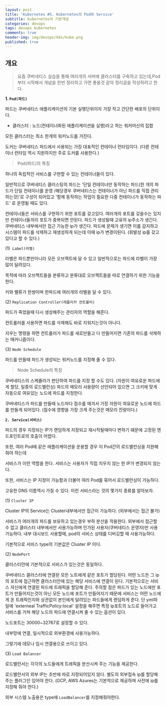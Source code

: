 ```yaml
---
layout: post
title: 'Kubernetes #5. Kubernetes의 Pod와 Service'
subtitle: kubernetes의 기본개념
categories: devops
tags: devops kubernetes
comments: true
header-img: img/devops/k8s/kube.png
published: true
---
```


## 개요
> 요즘 쿠버네티스 실습을 통해 여러개의 서버에 클러스터를 구축하고 있는데,Pod부터 시작해서 개념을 한번 정리하고 가면 좋을것 같아 정리글을 작성하려고 한다.

  

**1. `Pod(파드)`**



파드는 쿠버네티스 애플리케이션의 기본 실행단위이자 가장 작고 간단한 배포의 단위이다.

* 클러스터 : 노드(컨테이너화된 애플리케이션을 실행)라고 하는 워커머신의 집합

모든 클러스터는 최소 한개의 워커노드를 가진다. 

도커는 쿠버네티스 파드에서 사용되는 가장 대표적인 컨테이너 런타임이다. 
(다른 컨테이너 런타임 역시 지원하지만 주로 도커를 사용한다.)


> Pod(파드)의 특징

하나의 독립적인 서비스를 구현할 수 있는 컨테이너들이 있다.

일반적으로 쿠버네티스 클러스팅의 파드는 '단일 컨테이너만 동작하는 파드(한 개의 파드가 단일 컨테이너를 운영 /해당경우 쿠버네티스는 컨테이너가 아닌 파드를 직접 관리하는것)'로 구성이 되어있고 '함께 동작하는 작업이 필요한 다중 컨테이너가 동작하는 파드' 로 운영될 때도 있다.

컨테이너들은 서비스를 구현하기 위한 포트를 갖고있다.
여러개의 포트를 갖을수는 있지만 컨테이너들끼리 포트가 중복되면 안된다.
파드가 생성될때 고유의 ip주소가 생긴다. 쿠버네티스 내부에서만 접근 가능한 ip가 생긴다.
파드에 문제가 생기면 이를 감지하고 시스템이 파드를 삭제하고 재생성하게 되는데 이때 ip가 변경이된다.
(휘발성 ip를 갖고 있다고 할 수 있다.)






(1)` Label(라벨)`

라벨은 파드뿐만아니라 모든 오브젝트에 달 수 있고 일반적으로는 파드에 라벨이 가장 많이 달려있다.

목적에 따라 오브젝트들을 분류하고 분류대로 오브젝트들을 따로 연결하기 위한 기능을 한다.

키와 밸류가 한쌍이며 한파드에 여러개의 라벨을 달 수 있다.



(2) `Replication Controller(레플리카 컨트롤러)`

파드가 죽었을때 다시 생성해주는 관리자의 역할을 해준다.

컨트롤러를 사용하면 파드를 삭제해도 바로 지워지는것이 아니다.

지우는 명령을 하면 컨트롤러가 파드를 새로만들고 다 만들어지면 기존의 파드를 삭제하는 매커니즘이다.





(3) `Node Schedule`

파드를 만들때 파드가 생성되는 워커노드를 지정해 줄 수 있다.

> Node Schedule의 특징

쿠버네티스의 스케쥴러가 판단하여 파드를 지정 할 수도 있다. (자원이 여유로운 파드에게 할당, 일종의 로드밸런싱)
파드의 메모리 사용량이 선언되어 있으면 그 크키에 맞게 자동으로 여유있는 노드에 파드를 지정한다.

쿠버네티스가 파드를 만들때 노드마다 점수를 매겨서 가장 자원이 여유로운 노드에 파드를 만들게 되어있다.
(점수에 영향을 가장 크게 주는것은 메모리 잔량이다.)



**`2. Service(서비스)`**

파드의 경우 지정되는 IP가 랜덤하게 지정되고 재시작될때마다 변하기 떄문에 고정된 엔드포인트로의 호출이 어렵다.

또한, 여러 Pod에 같은 애플리케이션을 운용할 경우 이 Pod간의 로드밸런싱을 지원해줘야 하는데

서비스가 이런 역할을 한다. 서비스는 사용자가 직접 지우지 않는 한 IP가 변경되지 않는다.

또한, 서비스는 IP 지정이 가능함과 더불어 여러 Pod를 묶어서 로드밸런싱이 가능하다.

고유한 DNS 이름역시 가질 수 있다. 이런 서비스라는 것의 몇가지 종류를 알아보자.



(1) `Cluster IP`


Cluster IP의 Service는 Cluster내부에서만 접근이 가능하다. (외부에서는 접근 불가)

서비스가 여러개의 파드를 보유하고 있는경우 부하 분산을 적용한다.
외부에서 접근할 수 없고 클러스터 내부에서만 사용가능하며 인가된 사용자(쿠버네티스 운영자)만 사용가능하다.
내부 대시보드 사용할때, pod의 서비스 상태를 디버깅할 때 사용가능하다.

기본적으로 서비스 type의 기본값은 Cluster IP 이다.


(2) `NodePort`



클러스터안에 기본적으로 서비스가 있는것은 동일하다.



쿠버네티스 클러스터에 연결된 모든 노트에게 같은 포트가 할당된다.
어떤 노드든 그 ip의 포트에 접근하면 클러스터안에 있는 해당 서비스에 연결이 된다.
기본적으로는 서비스 자신에게 연결된 파드에 트래픽을 할당해 준다.
주의할 점은 파드가 있는 노드에만 포트가 만들어지는것이 아닌 모든 노드에 포트가 만들어지기 때문에 서비스는 어떤 노드에게 온 트래픽인지와 상관없이 본인에게 달려있는 파드들에게 랜덤하게 준다. 단 yml파일에 'externeal TrafficPolicy:local' 설정을 해주면 특정 ip포트의 노드로 들어가고 서비스를 거쳐 해당 노드의 파드에 연결시켜 줄 수 있는 옵션이 있다.

노드포트는 30000~32767로 설정할 수 있다.

내부망에 연결, 일시적으로 외부환경에 사용가능하다.

그렇기에 데모나 임시 연결용으로 쓰이고 있다.




(3) `Load Balancer`

로드밸런서는 각각의 노드들에게 트래픽을 분산시켜 주는 기능을 제공한다.

로드밸런서의 외부 IP는 초반에 따로 지정되어있지 않다. 
별도의 외부접속 ip를 할당해주는 플러그인 있어야 한다.
(GCP, AWS Azures는 기본적으로 제공하며 사전에 ip를 지정해 줘야 한다.)

외부 시스템 노출용은 type에 `LoadBalancer`를 지정해줘야한다.
